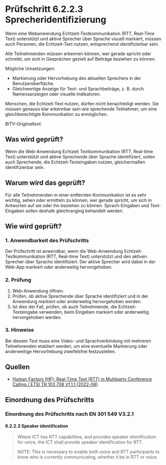 # Prüfschritt 6.2.2.3 Sprecheridentifizierung

Wenn eine Webanwendung Echtzeit-Textkommunikation (RTT, Real-Time Text) unterstützt und aktive Sprecher über Sprache visuell markiert, müssen auch Personen, die Echtzeit-Text nutzen, entsprechend identifizierbar sein.

Alle Teilnehmenden müssen erkennen können, wer gerade spricht oder schreibt, um sich in Gesprächen gezielt auf Beiträge beziehen zu können.

Mögliche Umsetzungen:

-   Markierung oder Hervorhebung des aktuellen Sprechers in der Benutzeroberfläche.
-   Gleichwertige Anzeige für Text- und Sprachbeiträge, z. B. durch Namensanzeigen oder visuelle Indikatoren.

Menschen, die Echtzeit-Text nutzen, dürfen nicht benachteiligt werden. Sie müssen genauso klar erkennbar sein wie sprechende Teilnehmer, um eine gleichberechtigte Kommunikation zu ermöglichen.

_BITV-Originaltext:_

## Was wird geprüft?

Wenn die Web-Anwendung Echtzeit Textkommunikation (RTT, Real-time Text) unterstützt und aktive Sprechende über Sprache identifiziert, sollen auch Sprechende, die Echtzeit-Texteingaben nutzen, gleichermaßen identifizierbar sein.

## Warum wird das geprüft?

Für alle Teilnehmenden in einer entfernten Kommunikation ist es sehr wichtig, sehen oder ermitteln zu können, wer gerade spricht, um sich in Antworten auf sie oder ihn beziehen zu können. Sprach-Eingaben und Text-Eingaben sollen deshalb gleichranging behandelt werden.

## Wie wird geprüft?

### 1\. Anwendbarkeit des Prüfschritts

Der Prüfschritt ist anwendbar, wenn die Web-Anwendung Echtzeit-Textkommunikation (RTT, Real-time Text) unterstützt und den aktiven Sprecher über Sprache identifiziert. Der aktive Sprecher wird dabei in der Web-App markiert oder anderweitig hervorgehoben.

### 2\. Prüfung

1.  Web-Anwendung öffnen.
2.  Prüfen, ob aktive Sprechende über Sprache identifiziert und in der Anwendung markiert oder anderweitig hervorgehoben werden.
3.  Ist dies der Fall, prüfen, ob auch Teilnehmende, die Echtzeit-Texteingabe verwenden, beim Eingeben markiert oder anderweitig hervorgehoben werden.

### 3\. Hinweise

Bei diesem Test muss eine Video- und Sprachverbindung mit mehreren Teilnehmenden etabliert werden, um eine eventuelle Markierung oder anderweitige Hervorhebung zweifelsfrei festzustellen.

## Quellen

-   [Human Factors (HF); Real-Time Text (RTT) in Multiparty Conference Calling / ETSI TR 103 708 V1.1.1 (2022-08)](https://labs.etsi.org/rep/HF/en301549/uploads/272bede3724c5c99efe777f778201f70/tr_103708v010101p.pdf)

## Einordnung des Prüfschritts

### Einordnung des Prüfschritts nach EN 301 549 V3.2.1

#### 6.2.2.3 Speaker identification

> Where ICT has RTT capabilities, and provides speaker identification for voice, the ICT shall provide speaker identification for RTT.
>
> NOTE: This is necessary to enable both voice and RTT participants to know who is currently communicating, whether it be in RTT or voice.
